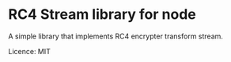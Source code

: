 # RC4 Stream library for node

A simple library that implements RC4 encrypter transform stream.

Licence: MIT
